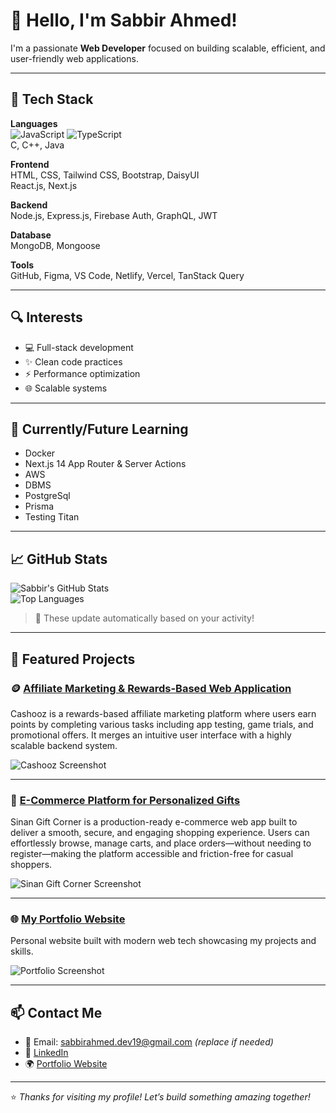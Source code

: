 # 👋 Hello, I'm Sabbir Ahmed!

I'm a passionate **Web Developer** focused on building scalable, efficient, and user-friendly web applications.

---

## 🚀 Tech Stack

**Languages**  
![JavaScript](https://img.shields.io/badge/-JavaScript-black?style=flat-square&logo=javascript) 
![TypeScript](https://img.shields.io/badge/-TypeScript-black?style=flat-square&logo=typescript)  
C, C++, Java

**Frontend**  
HTML, CSS, Tailwind CSS, Bootstrap, DaisyUI  
React.js, Next.js

**Backend**  
Node.js, Express.js, Firebase Auth, GraphQL, JWT

**Database**  
MongoDB, Mongoose

**Tools**  
GitHub, Figma, VS Code, Netlify, Vercel, TanStack Query

---

## 🔍 Interests

- 💻 Full-stack development  
- ✨ Clean code practices  
- ⚡ Performance optimization  
- 🌐 Scalable systems

---

## 🧠 Currently/Future Learning

- Docker  
- Next.js 14 App Router & Server Actions  
- AWS  
- DBMS  
- PostgreSql
- Prisma
- Testing Titan

---

## 📈 GitHub Stats

![Sabbir's GitHub Stats](https://github-readme-stats.vercel.app/api?username=SabbirAhmed&show_icons=true&theme=radical&hide_title=false)  
![Top Languages](https://github-readme-stats.vercel.app/api/top-langs/?username=SabbirAhmed&layout=compact&theme=radical)

> 🔄 These update automatically based on your activity!

---

## 📂 Featured Projects

### 🪙 [Affiliate Marketing & Rewards-Based Web Application](https://www.cashooz.com/)
Cashooz is a rewards-based affiliate marketing platform where users earn points by completing various tasks including app testing, game trials, and promotional offers. It merges an intuitive user interface with a highly scalable backend system.

![Cashooz Screenshot](https://i.ibb.co/mVGx34L3/cashooz.png)

<!-- Optional GitHub link -->
<!-- [View GitHub Repo](https://github.com/Sabbir386/cashooz-client) -->

---

### 🎁 [E-Commerce Platform for Personalized Gifts](https://sinangiftcorner.web.app/)
Sinan Gift Corner is a production-ready e-commerce web app built to deliver a smooth, secure, and engaging shopping experience. Users can effortlessly browse, manage carts, and place orders—without needing to register—making the platform accessible and friction-free for casual shoppers.


![Sinan Gift Corner Screenshot](https://i.ibb.co/SX4GHd7J/sinan.png)

<!-- Optional GitHub link -->
<!-- [View GitHub Repo](https://github.com/SabbirAhmed/sinan-gift-corner) -->

---

### 🌐 [My Portfolio Website](https://sabbirahmed.vercel.app/)
Personal website built with modern web tech showcasing my projects and skills.

![Portfolio Screenshot](https://i.ibb.co/jv34fTzB/portfolio.png)

---

## 📫 Contact Me

- 📧 Email: sabbirahmed.dev19@gmail.com *(replace if needed)*
- 💼 [LinkedIn](https://www.linkedin.com/in/md-sabbir-ahmed-14ab32283)
- 🌍 [Portfolio Website](https://sabbirahmed.vercel.app)

---

⭐️ *Thanks for visiting my profile! Let’s build something amazing together!*
